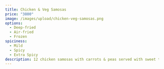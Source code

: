 ```yaml
---
title: Chicken & Veg Samosas
price: "3800"
image: /images/upload/chicken-veg-samosas.png
options:
  - Deep-fried
  - Air-fried
  - Frozen
spiciness:
  - Mild
  - Spicy
  - Extra Spicy
description: 12 chicken samosas with carrots & peas served with sweet tamarind chutney.
---
```

